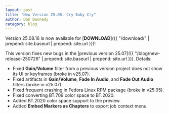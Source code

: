 ```yaml
---
layout: post
title: "New Version 25.08: Cry Baby Cry"
author: Dan Dennedy
category: blog
---
```


Version 25.08.16 is now available for [**DOWNLOAD**]({{ "/download/" | prepend: site.baseurl | prepend: site.url }})!

This version fixes new bugs in the [previous version 25.07]({{ "/blog/new-release-250726" | prepend: site.baseurl | prepend: site.url }}). Details:

- Fixed **Gain/Volume** filter from a previous version project does not show its UI or keyframes (broke in v25.07).
- Fixed artifacts in **Gain/Volume**, **Fade In Audio**, and **Fade Out Audio** filters (broke in v25.07).
- Fixed frequent crashing in Fedora Linux RPM package (broke in v25.05).
- Fixed converting BT.709 color space to BT.2020.
- Added BT.2020 color space support to the preview. 
- Added **Embed Markers as Chapters** to export job context menu.
